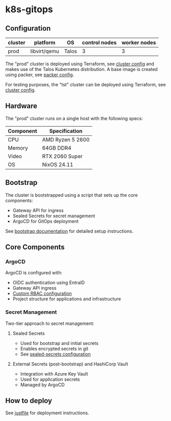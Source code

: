 # k8s-gitops

## Configuration

| cluster | platform     | OS    | control nodes | worker nodes |
| ------- | ------------ | ----- | ------------- | ------------ |
| prod    | libvirt/qemu | Talos | 3             | 3            |

The "prod" cluster is deployed using Terraform, see [cluster config](./clusters/prd/terraform/) and makes use of the Talos Kubernetes distribution. A base image is created using packer, see [packer config](./configs/packer).

For testing purposes, the "tst" cluster can be deployed using Terraform, see [cluster config](./clusters/tst/terraform/).

## Hardware

The "prod" cluster runs on a single host with the following specs:

| Component | Specification    |
| --------- | ---------------- |
| CPU       | AMD Ryzen 5 2600 |
| Memory    | 64GB DDR4        |
| Video     | RTX 2060 Super   |
| OS        | NixOS 24.11      |

## Bootstrap

The cluster is bootstrapped using a script that sets up the core components:

- Gateway API for ingress
- Sealed Secrets for secret management
- ArgoCD for GitOps deployment

See [bootstrap documentation](infra/bootstrap/README.md) for detailed setup instructions.

## Core Components

### ArgoCD

ArgoCD is configured with:

- OIDC authentication using EntraID
- Gateway API ingress
- [Custom RBAC configuration](infra/bootstrap/argocd/overlays/argocd-rbac-cm.yaml)
- Project structure for applications and infrastructure

### Secret Management

Two-tier approach to secret management:

1. Sealed Secrets

   - Used for bootstrap and initial secrets
   - Enables encrypted secrets in git
   - See [sealed-secrets configuration](infra/bootstrap/sealed-secrets/kustomization.yaml)

2. External Secrets (post-bootstrap) and HashiCorp Vault
   - Integration with Azure Key Vault
   - Used for application secrets
   - Managed by ArgoCD

## How to deploy

See [justfile](./justfile) for deployment instructions.
